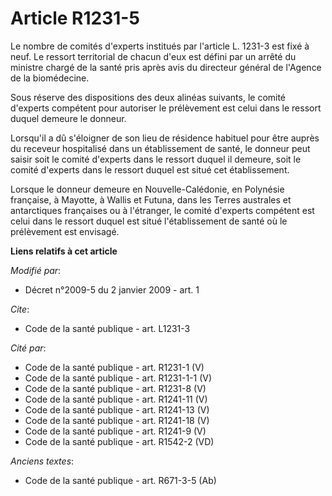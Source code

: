 # Article R1231-5

Le nombre de comités d'experts institués par l'article L. 1231-3 est fixé à neuf. Le ressort territorial de chacun d'eux est
défini par un arrêté du ministre chargé de la santé pris après avis du directeur général de l'Agence de la biomédecine. 

Sous réserve des dispositions des deux alinéas suivants, le comité d'experts compétent pour autoriser le prélèvement est
celui dans le ressort duquel demeure le donneur. 

Lorsqu'il a dû s'éloigner de son lieu de résidence habituel pour être auprès du receveur hospitalisé dans un établissement de
santé, le donneur peut saisir soit le comité d'experts dans le ressort duquel il demeure, soit le comité d'experts dans le
ressort duquel est situé cet établissement. 

Lorsque le donneur demeure en Nouvelle-Calédonie, en Polynésie française, à Mayotte, à Wallis et Futuna, dans les Terres
australes et antarctiques françaises ou à l'étranger, le comité d'experts compétent est celui dans le ressort duquel est
situé l'établissement de santé où le prélèvement est envisagé.

**Liens relatifs à cet article**

_Modifié par_:

  - Décret n°2009-5 du 2 janvier 2009 - art. 1

_Cite_:

  - Code de la santé publique - art. L1231-3

_Cité par_:

  - Code de la santé publique - art. R1231-1 (V)
  - Code de la santé publique - art. R1231-1-1 (V)
  - Code de la santé publique - art. R1231-8 (V)
  - Code de la santé publique - art. R1241-11 (V)
  - Code de la santé publique - art. R1241-13 (V)
  - Code de la santé publique - art. R1241-18 (V)
  - Code de la santé publique - art. R1241-9 (V)
  - Code de la santé publique - art. R1542-2 (VD)

_Anciens textes_:

  - Code de la santé publique - art. R671-3-5 (Ab)
